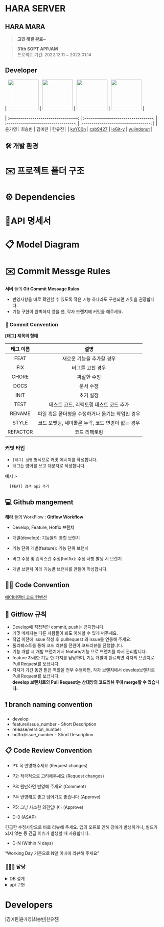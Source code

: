 # HARA SERVER 

## HARA MARA

> <strong>고민 해결 완료~</strong>

> <strong>31th SOPT APPJAM</strong><br>
> 프로젝트 기간: 2022.12.11 ~ 2023.01.14

## Developer
|                <img src="https://avatars.githubusercontent.com/u/61582017?v=4" width="100px;" alt=""/>                |                <img src="https://avatars.githubusercontent.com/u/80771842?v=4" width="100px;" alt=""/>                |                <img src="https://avatars.githubusercontent.com/u/99312658?v=4" width="100px;" alt=""/>                |                <img src="https://avatars.githubusercontent.com/u/78431728?v=4" width="100px;" alt=""/>                |


| :-----------------------------------: | :-----------------------------------: | :-----------------------------------: | :-----------------------------------: |
|                윤가영                 |                   최승빈                  |                   김예린                  |                   한유진                  |
| [kyY00n](https://github.com/kyY00n) | [csb9427](https://github.com/csb9427) | [leGit-y](https://github.com/leGit-y) | [yujindonut](https://github.com/yujindonut) |

## 🛠 개발 환경

# ✉️ 프로젝트 폴더 구조

# ⚙️ Dependencies

# 📧API 명세서

# 📋 Model Diagram

# ✉️ Commit Messge Rules

**서버** 들의 **Git Commit Message Rules**

- 반영사항을 바로 확인할 수 있도록 작은 기능 하나라도 구현되면 커밋을 권장합니다.
- 기능 구현이 완벽하지 않을 땐, 각자 브랜치에 커밋을 해주세요.

### 📌 Commit Convention

**[태그] 제목의 형태**

| 태그 이름 |                       설명                        |
| :-------: | :-----------------------------------------------: |
|   FEAT    |             새로운 기능을 추가할 경우             |
|    FIX    |                 버그를 고친 경우                  |
|   CHORE   |                    짜잘한 수정                    |
|   DOCS    |                     문서 수정                     |
|   INIT    |                     초기 설정                     |
|   TEST    |      테스트 코드, 리펙토링 테스트 코드 추가       |
|  RENAME   | 파일 혹은 폴더명을 수정하거나 옮기는 작업인 경우  |
|   STYLE   | 코드 포맷팅, 세미콜론 누락, 코드 변경이 없는 경우 |
| REFACTOR  |                   코드 리팩토링                   |

### **커밋 타입**

- `[태그] 설명` 형식으로 커밋 메시지를 작성합니다.
- 태그는 영어를 쓰고 대문자로 작성합니다.

예시 >

```
  [FEAT] 검색 api 추가
```

## **💻 Github mangement**

**해라** 들의 WorkFlow : **Gitflow Workflow**

- Develop, Feature, Hotfix 브랜치

- 개발(develop): 기능들의 통합 브랜치

- 기능 단위 개발(feature): 기능 단위 브랜치

- 버그 수정 및 갑작스런 수정(hotfix): 수정 사항 발생 시 브랜치

- 개발 브랜치 아래 기능별 브랜치를 만들어 작성합니다.

## ✍🏻 Code Convention

[에어비앤비 코드 컨벤션](https://github.com/airbnb/javascript)

## 📍 Gitflow 규칙

- Develop에 직접적인 commit, push는 금지합니다.
- 커밋 메세지는 다른 사람들이 봐도 이해할 수 있게 써주세요.
- 작업 이전에 issue 작성 후 pullrequest 와 issue를 연동해 주세요.
- 풀리퀘스트를 통해 코드 리뷰를 전원이 코드리뷰를 진행합니다.
- 기능 개발 시 개발 브랜치에서 feature/기능 으로 브랜치를 파서 관리합니다.
- feature 자세한 기능 한 가지를 담당하며, 기능 개발이 완료되면 각자의 브랜치로 Pull Request를 보냅니다.
- 각자가 기간 동안 맡은 역할을 전부 수행하면, 각자 브랜치에서 develop브랜치로 Pull Request를 보냅니다.  
  **develop 브랜치로의 Pull Request는 상대방의 코드리뷰 후에 merge할 수 있습니다.**

## ❗️ branch naming convention

- develop
- feature/issue_number - Short Description
- release/version_number
- hotfix/issue_number - Short Description

## 📋 Code Review Convention

- P1: 꼭 반영해주세요 (Request changes)
- P2: 적극적으로 고려해주세요 (Request changes)
- P3: 웬만하면 반영해 주세요 (Comment)
- P4: 반영해도 좋고 넘어가도 좋습니다 (Approve)
- P5: 그냥 사소한 의견입니다 (Approve)

- D-0 (ASAP)

긴급한 수정사항으로 바로 리뷰해 주세요. 앱의 오류로 인해 장애가 발생하거나, 빌드가 되지 않는 등 긴급 이슈가 발생할 때 사용합니다.

- D-N (Within N days)

“Working Day 기준으로 N일 이내에 리뷰해 주세요”

### 🙋🏻‍♀️ 담당

<details>
<summary>DB 설계</summary>
![image](https://user-images.githubusercontent.com/78431728/210315451-c55153a0-df39-45ef-8e84-868f9f738121.png)
<div markdown="1">  
 
| 기능명 | 담당자 | 완료 여부 |
| :-----: | :---: | :---: |

</div>
</details>

<details>
<summary>api 구현</summary>
<div markdown="1">

|               기능명               | Method | 담당자 | 완료 여부 |
| :--------------------------------: | :----: | :----: | :-------: |

</div>
</details>

# Developers


|김예린|윤가영|최승빈|한유진|
